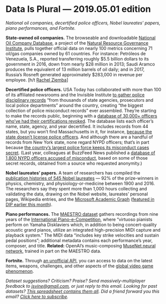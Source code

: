 Data Is Plural — 2019.05.01 edition
===================================

*National oil companies, decertified police officers, Nobel laureates’ papers, piano performances, and Fortnite.*


__State-owned oil companies.__ The browseable and downloadable [National Oil Company Database](https://www.nationaloilcompanydata.org/), a project of the [Natural Resource Governance Institute](https://resourcegovernance.org/), pulls together official data on nearly 100 metrics concerning 71 oil/gas companies owned by 61 countries. For instance: Petróleos de Venezuela, S.A., reported transferring roughly $5.5 billion dollars to its government in 2016, down from nearly $28 million in 2013; Saudi Aramco produces the equivalent of 13 million barrels of oil daily; and in 2017, Russia’s Rosneft generated approximately $283,000 in revenue per employee. [h/t [Rachel Ziemba](https://twitter.com/reziemba/status/1121392285634179072)]


__Decertified police officers.__ USA Today has collaborated with more than 100 of its affiliated newsrooms and the Invisible Institute [to gather police disciplinary records](https://www.usatoday.com/in-depth/news/investigations/2019/04/24/usa-today-revealing-misconduct-records-police-cops/3223984002/) “from thousands of state agencies, prosecutors and local police departments” around the country, creating “the biggest collection of police misconduct records” ever assembled. They’re starting to make the records public, beginning with a [database of 30,000+ officers who’ve had their certifications revoked](https://www.usatoday.com/in-depth/news/investigations/2019/04/24/biggest-collection-police-accountability-records-ever-assembled/2299127002/). The database lists each officer’s name, state, agency, and year decertified. It includes records from 44 states, but you won’t find Massachusetts in it, for instance, [because the state doesn’t license police officers](https://twitter.com/TWallack/status/1121375082474029056). And although there are a handful of records from New York state, none regard NYPD officers; that’s in part because [the country’s largest police force keeps its misconduct cases secret](https://www.buzzfeednews.com/article/kendalltaggart/secret-nypd-files-hundreds-of-officers-committed-serious). (Last year, colleagues at BuzzFeed News published a [database of 1,800 NYPD officers accused of misconduct](https://www.buzzfeednews.com/article/kendalltaggart/nypd-police-misconduct-database), based on some of those secret records, obtained from a source who requested anonymity.)


__Nobel laureates’ papers.__ A team of researchers has compiled the [publication histories of 545 Nobel laureates](https://dataverse.harvard.edu/dataset.xhtml?persistentId=doi:10.7910/DVN/6NJ5RN) — 92% of the prize-winners in physics, chemistry, and physiology-or-medicine between 1900 and 2016. The researchers say they spent more than 1,000 hours collecting and validating the data, drawing on the Nobel website, laureates’ personal pages, Wikipedia entries, and the [Microsoft Academic Graph](https://www.microsoft.com/en-us/research/project/microsoft-academic-graph/?from=http%3A%2F%2Fresearch.microsoft.com%2Fen-us%2Fprojects%2Fmag%2F) ([featured in DIP earlier this month](https://tinyletter.com/data-is-plural/letters/data-is-plural-2019-04-17-edition)).


__Piano performances.__ The [MAESTRO dataset](https://magenta.tensorflow.org/datasets/maestro) gathers recordings from nine years of the [International Piano-e-Competition](http://piano-e-competition.com/), where “virtuoso pianists perform on Yamaha Disklaviers which, in addition to being concert-quality acoustic grand pianos, utilize an integrated high-precision MIDI capture and playback system.” The MIDI data “includes key strike velocities and sustain pedal positions”; additional metadata contains each performance’s year, composer, and title. __Related:__ OpenAI’s music-composing [MuseNet neural network](https://openai.com/blog/musenet/), trained in part on the MAESTRO data.


__Fortnite.__ Through [an unofficial API](https://fortniteapi.com), you can access to data on the latest items, weapons, challenges, and other aspects of the [global video game phenomenon](https://www.polygon.com/fortnite-battle-royale/2018/3/30/17177068/why-is-fortnite-popular).


*Dataset suggestions? Criticism? Praise? Send massively-multiplayer feedback to <jsvine@gmail.com>, or just reply to this email. Looking for past datasets? [This spreadsheet contains them all](https://docs.google.com/spreadsheets/d/1wZhPLMCHKJvwOkP4juclhjFgqIY8fQFMemwKL2c64vk). Did a friend forward you this email? [Click here to subscribe](https://tinyletter.com/data-is-plural).*